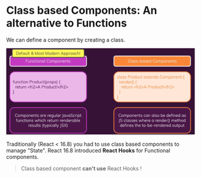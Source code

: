 # Class based Components: An alternative to Functions

We can define a component by creating a class.

![classBasedComp](../public/images/classBasedComp.png)

Traditionally (React < 16.8) you had to use class based components to manage "State".
React 16.8 introduced **React Hooks** for Functional components.

> Class based component **can't use** React Hooks !
